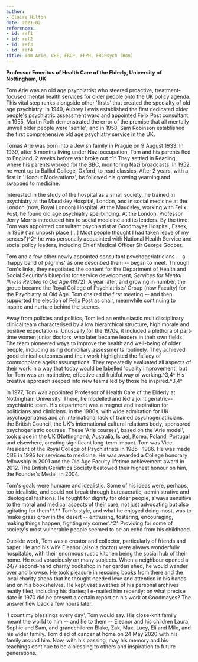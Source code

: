 ```yaml
---
author:
- Claire Hilton
date: 2021-02
references:
- id: ref1
- id: ref2
- id: ref3
- id: ref4
title: Tom Arie, CBE, FRCP, FFPH, FRCPsych (Hon)
---
```


**Professor Emeritus of Health Care of the Elderly, University of
Nottingham, UK**

Tom Arie was an old age psychiatrist who steered proactive,
treatment-focused mental health services for older people onto the UK
policy agenda. This vital step ranks alongside other 'firsts' that
created the specialty of old age psychiatry: in 1949, Aubrey Lewis
established the first dedicated older people\'s psychiatric assessment
ward and appointed Felix Post consultant; in 1955, Martin Roth
demonstrated the error of the premise that all mentally unwell older
people were 'senile'; and in 1958, Sam Robinson established the first
comprehensive old age psychiatry service in the UK.

Tomas Arje was born into a Jewish family in Prague on 9 August 1933. In
1939, after 5 months living under Nazi occupation, Tom and his parents
fled to England, 2 weeks before war broke out.^1^ They settled in
Reading, where his parents worked for the BBC, monitoring Nazi
broadcasts. In 1952, he went up to Balliol College, Oxford, to read
classics. After 2 years, with a first in 'Honour Moderations', he
followed his growing yearning and swapped to medicine.

Interested in the study of the hospital as a small society, he trained
in psychiatry at the Maudsley Hospital, London, and in social medicine
at the London (now, Royal London) Hospital. At the Maudsley, working
with Felix Post, he found old age psychiatry spellbinding. At the
London, Professor Jerry Morris introduced him to social medicine and its
leaders. By the time Tom was appointed consultant psychiatrist at
Goodmayes Hospital, Essex, in 1969 ('an unposh place \[...\] Most people
thought I had taken leave of my senses!')^2^ he was personally
acquainted with National Health Service and social policy leaders,
including Chief Medical Officer Sir George Godber.

Tom and a few other newly appointed consultant psychogeriatricians -- a
'happy band of pilgrims' as one described them -- began to meet. Through
Tom\'s links, they negotiated the content for the Department of Health
and Social Security\'s blueprint for service development, *Services for
Mental Illness Related to Old Age* (1972). A year later, and growing in
number, the group became the Royal College of Psychiatrists\' Group (now
Faculty) for the Psychiatry of Old Age. Tom chaired the first meeting --
and then supported the election of Felix Post as chair, meanwhile
continuing to inspire and nurture behind the scenes.

Away from policies and politics, Tom led an enthusiastic
multidisciplinary clinical team characterised by a low hierarchical
structure, high morale and positive expectations. Unusually for the
1970s, it included a plethora of part-time women junior doctors, who
later became leaders in their own fields. The team pioneered ways to
improve the health and well-being of older people, including using
domiciliary assessments routinely. They achieved good clinical outcomes
and their work highlighted the fallacy of commonplace ageist
assumptions. They repeatedly evaluated all aspects of their work in a
way that today would be labelled 'quality improvement', but for Tom was
an instinctive, effective and fruitful way of working.^3,4^ His creative
approach seeped into new teams led by those he inspired.^3,4^

In 1977, Tom was appointed Professor of Health Care of the Elderly at
Nottingham University. There, he modelled and led a joint
geriatric--psychiatric team. His department was a magnet and inspiration
for politicians and clinicians. In the 1980s, with wide admiration for
UK psychogeriatrics and an international lack of trained
psychogeriatricians, the British Council, the UK\'s international
cultural relations body, sponsored psychogeriatric courses. These 'Arie
courses', based on the 'Arie model', took place in the UK (Nottingham),
Australia, Israel, Korea, Poland, Portugal and elsewhere, creating
significant long-term impact. Tom was Vice President of the Royal
College of Psychiatrists in 1985--1986. He was made CBE in 1995 for
services to medicine. He was awarded a College honorary fellowship in
2001 and the Old Age Faculty lifetime achievement award in 2012. The
British Geriatrics Society bestowed their highest honour on him, the
Founder\'s Medal, in 2004.

Tom\'s goals were humane and idealistic. Some of his ideas were,
perhaps, too idealistic, and could not break through bureaucratic,
administrative and ideological fashions. He fought for dignity for older
people, always sensitive to the moral and medical aspects of their care,
not just advocating but also agitating for them**.** Tom\'s style, and
what he enjoyed doing most, was to 'make grass grow in the desert --
enthusing, fostering, encouraging, making things happen, fighting my
corner'.^2^ Providing for some of society\'s most vulnerable people
seemed to be an echo from his childhood.

Outside work, Tom was a creator and collector, particularly of friends
and paper. He and his wife Eleanor (also a doctor) were always
wonderfully hospitable, with their enormous rustic kitchen being the
social hub of their home. He read voraciously on many subjects. When a
neighbour opened a 24/7 second-hand charity bookshop in her garden shed,
he would wander over and browse. He took pleasure in rescuing books from
there and the local charity shops that he thought needed love and
attention in his hands and on his bookshelves. He kept vast swathes of
his personal archives neatly filed, including his diaries; I e-mailed
him recently: on what precise date in 1970 did he present a certain
report on his work at Goodmayes? The answer flew back a few hours later.

'I count my blessings every day', Tom would say. His close-knit family
meant the world to him -- and he to them -- Eleanor and his children
Laura, Sophie and Sam, and grandchildren Blake, Zak, Max, Lucy, Eli and
Milo, and his wider family. Tom died of cancer at home on 24 May 2020
with his family around him. Now, with his passing, may his memory and
his teachings continue to be a blessing to others and inspiration to
future generations.
